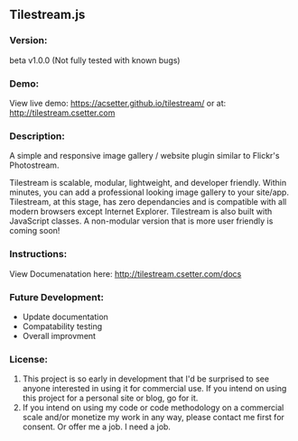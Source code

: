 ## Tilestream.js

### Version:  
beta v1.0.0 (Not fully tested with known bugs)


### Demo:
View live demo: https://acsetter.github.io/tilestream/
or at: http://tilestream.csetter.com

### Description:  
A simple and responsive image gallery / website plugin similar to Flickr's Photostream.

Tilestream is scalable, modular, lightweight, and developer friendly. Within minutes, you can add a professional looking image gallery to your site/app. Tilestream, at this stage, has zero dependancies and is compatible with all modern browsers except Internet Explorer. Tilestream is also built with JavaScript classes. A non-modular version that is more user friendly is coming soon!

### Instructions:
View Documenatation here: http://tilestream.csetter.com/docs

### Future Development:
- Update documentation
- Compatability testing
- Overall improvment

### License:
1. This project is so early in development that I'd be surprised to see anyone interested in using it for commercial use. If you intend on using this project for a personal site or blog, go for it.
2. If you intend on using my code or code methodology on a commercial scale and/or monetize my work in any way, please contact me first for consent. Or offer me a job. I need a job.
